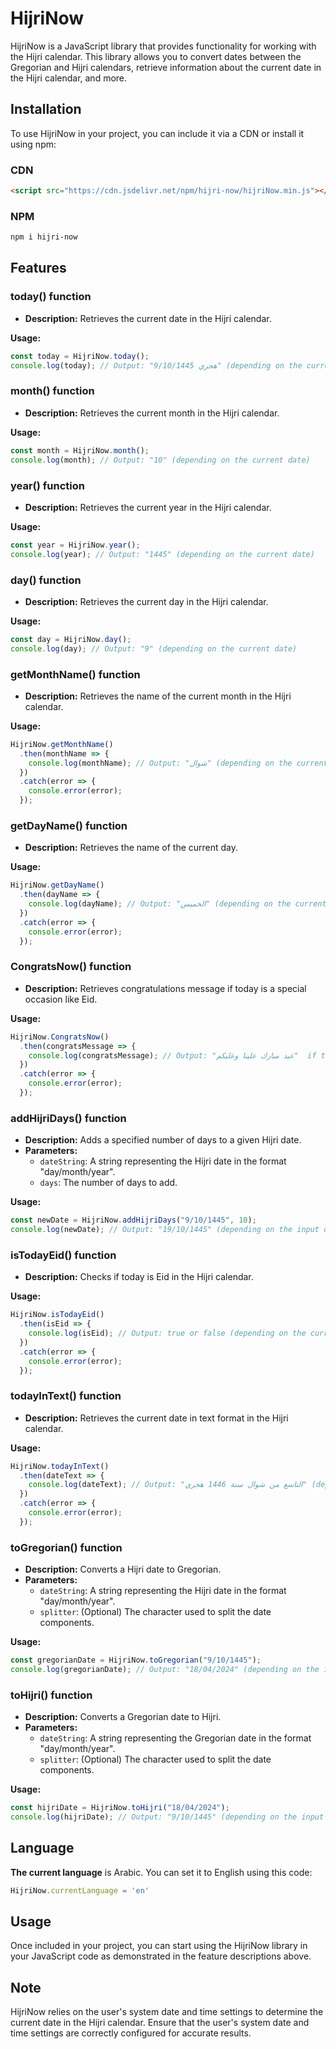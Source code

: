# HijriNow

HijriNow is a JavaScript library that provides functionality for working with the Hijri calendar. This library allows you to convert dates between the Gregorian and Hijri calendars, retrieve information about the current date in the Hijri calendar, and more.

## Installation

To use HijriNow in your project, you can include it via a CDN or install it using npm:

### CDN
```html
<script src="https://cdn.jsdelivr.net/npm/hijri-now/hijriNow.min.js"></script>
```

### NPM
```bash
npm i hijri-now
```

## Features

### today() function
- **Description:** Retrieves the current date in the Hijri calendar.

**Usage:**
  ```javascript
  const today = HijriNow.today();
  console.log(today); // Output: "9/10/1445 هجري" (depending on the current date)
  ```

### month() function
- **Description:** Retrieves the current month in the Hijri calendar.

**Usage:**
  ```javascript
  const month = HijriNow.month();
  console.log(month); // Output: "10" (depending on the current date)
  ```

### year() function
- **Description:** Retrieves the current year in the Hijri calendar.

**Usage:**
  ```javascript
  const year = HijriNow.year();
  console.log(year); // Output: "1445" (depending on the current date)
  ```

### day() function
- **Description:** Retrieves the current day in the Hijri calendar.

**Usage:**
  ```javascript
  const day = HijriNow.day();
  console.log(day); // Output: "9" (depending on the current date)
  ```

### getMonthName() function
- **Description:** Retrieves the name of the current month in the Hijri calendar.

**Usage:**
  ```javascript
  HijriNow.getMonthName()
    .then(monthName => {
      console.log(monthName); // Output: "شوال" (depending on the current date)
    })
    .catch(error => {
      console.error(error);
    });
  ```

### getDayName() function
- **Description:** Retrieves the name of the current day.

**Usage:**
  ```javascript
  HijriNow.getDayName()
    .then(dayName => {
      console.log(dayName); // Output: "الخميس" (depending on the current date)
    })
    .catch(error => {
      console.error(error);
    });
  ```

### CongratsNow() function
- **Description:** Retrieves congratulations message if today is a special occasion like Eid.

**Usage:**
  ```javascript
  HijriNow.CongratsNow()
    .then(congratsMessage => {
      console.log(congratsMessage); // Output: "عيد مبارك علينا وعليكم"  if today is eid (depending on the current date)
    })
    .catch(error => {
      console.error(error);
    });
  ```

### addHijriDays() function
- **Description:** Adds a specified number of days to a given Hijri date.
- **Parameters:**
  - `dateString`: A string representing the Hijri date in the format "day/month/year".
  - `days`: The number of days to add.

**Usage:**
  ```javascript
  const newDate = HijriNow.addHijriDays("9/10/1445", 10);
  console.log(newDate); // Output: "19/10/1445" (depending on the input date and days)
  ```

### isTodayEid() function
- **Description:** Checks if today is Eid in the Hijri calendar.

**Usage:**
  ```javascript
  HijriNow.isTodayEid()
    .then(isEid => {
      console.log(isEid); // Output: true or false (depending on the current date)
    })
    .catch(error => {
      console.error(error);
    });
  ```

### todayInText() function
- **Description:** Retrieves the current date in text format in the Hijri calendar.

**Usage:**
  ```javascript
  HijriNow.todayInText()
    .then(dateText => {
      console.log(dateText); // Output: "التاسع من شوال سنة 1446 هجري" (depending on the current date)
    })
    .catch(error => {
      console.error(error);
    });
  ```

### toGregorian() function
- **Description:** Converts a Hijri date to Gregorian.
- **Parameters:**
  - `dateString`: A string representing the Hijri date in the format "day/month/year".
  - `splitter`: (Optional) The character used to split the date components.

**Usage:**
  ```javascript
  const gregorianDate = HijriNow.toGregorian("9/10/1445");
  console.log(gregorianDate); // Output: "18/04/2024" (depending on the input date)
  ```

### toHijri() function
- **Description:** Converts a Gregorian date to Hijri.
- **Parameters:**
  - `dateString`: A string representing the Gregorian date in the format "day/month/year".
  - `splitter`: (Optional) The character used to split the date components.

**Usage:**
  ```javascript
  const hijriDate = HijriNow.toHijri("18/04/2024");
  console.log(hijriDate); // Output: "9/10/1445" (depending on the input date)
  ```


## Language
**The current language** is Arabic. You can set it to English using this code:
```javascript
HijriNow.currentLanguage = 'en'
```
## Usage

Once included in your project, you can start using the HijriNow library in your JavaScript code as demonstrated in the feature descriptions above.

## Note

HijriNow relies on the user's system date and time settings to determine the current date in the Hijri calendar. Ensure that the user's system date and time settings are correctly configured for accurate results.